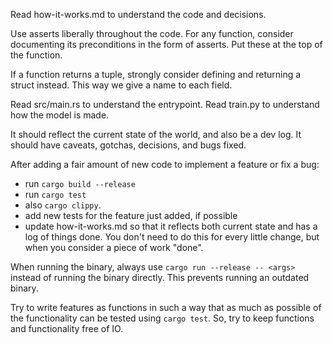 Read how-it-works.md to understand the code and decisions.

Use asserts liberally throughout the code. For any function, consider documenting its preconditions in the form of asserts. Put these at the top of the function.

If a function returns a tuple, strongly consider defining and returning a struct instead. This way we give a name to each field.

Read src/main.rs to understand the entrypoint. Read train.py to understand how the model is made.

It should reflect the current state of the world, and also be a dev log. It should have caveats, gotchas, decisions, and bugs fixed.

After adding a fair amount of new code to implement a feature or fix a bug:
* run `cargo build --release`
* run `cargo test`
* also `cargo clippy`.
* add new tests for the feature just added, if possible
* update how-it-works.md so that it reflects both current state and has a log of things done. You don't need to do this for every little change, but when you consider a piece of work "done".

When running the binary, always use `cargo run --release -- <args>` instead of running the binary directly. This prevents running an outdated binary.

Try to write features as functions in such a way that as much as possible of the functionality can be tested using `cargo test`. So, try to keep functions and functionality free of IO.


